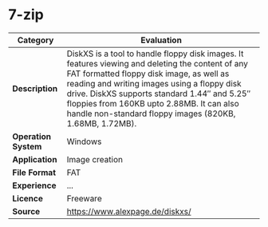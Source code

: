 # 7-zip

| Category | Evaluation |
| --- | --- |
| **Description**  | DiskXS is a tool to handle floppy disk images. It features viewing and deleting the content of any FAT formatted floppy disk image, as well as reading and writing images using a floppy disk drive. DiskXS supports standard 1.44″ and 5.25″ floppies from 160KB upto 2.88MB. It can also handle non-standard floppy images (820KB, 1.68MB, 1.72MB). |
| **Operation System**  | Windows  |
| **Application**  | Image creation |
| **File Format** | FAT |
| **Experience** | ... |
| **Licence** | Freeware |
| **Source** | https://www.alexpage.de/diskxs/ |

